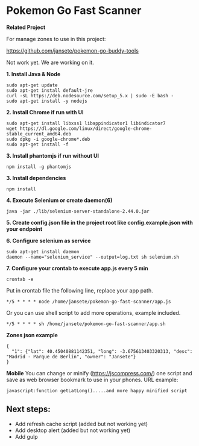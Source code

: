 # Pokemon Go Fast Scanner
**Related Project**

For manage zones to use in this project:

https://github.com/jansete/pokemon-go-buddy-tools

Not work yet. We are working on it.

**1. Install Java & Node**
```
sudo apt-get update
sudo apt-get install default-jre
curl -sL https://deb.nodesource.com/setup_5.x | sudo -E bash -
sudo apt-get install -y nodejs
```

**2. Install Chrome if run with UI**
```
sudo apt-get install libxss1 libappindicator1 libindicator7
wget https://dl.google.com/linux/direct/google-chrome-stable_current_amd64.deb
sudo dpkg -i google-chrome*.deb
sudo apt-get install -f
```

**3. Install phantomjs if run without UI**
```
npm install -g phantomjs
```

**3. Install dependencies**
```
npm install
```

**4. Execute Selenium or create daemon(6)**
```
java -jar ./lib/selenium-server-standalone-2.44.0.jar
```

**5. Create config.json file in the project root like config.example.json with your endpoint**

**6. Configure selenium as service**
```
sudo apt-get install daemon
daemon --name="selenium_service" --output=log.txt sh selenium.sh
```

**7. Configure your crontab to execute app.js every 5 min**
```
crontab -e
```
Put in crontab file the following line, replace your app path.
```
*/5 * * * * node /home/jansete/pokemon-go-fast-scanner/app.js
```
Or you can use shell script to add more operations, example included.
```
*/5 * * * * sh /home/jansete/pokemon-go-fast-scanner/app.sh
```

**Zones json example**
```
{
  "1": {"lat": 40.45040881142351, "long": -3.675613403320313, "desc": "Madrid - Parque de Berlín", "owner": "Jansete"}
}
```

**Mobile**
You can change or minify (https://jscompress.com/) one script and save as web browser bookmark to use in your phones. URL example:
```
javascript:function getLatLong().....and more happy minified script
```

## Next steps:
- Add refresh cache script (added but not working yet)
- Add desktop alert (added but not working yet)
- Add gulp
